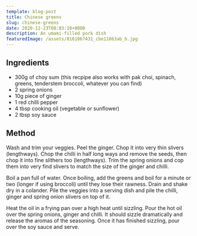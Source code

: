 ```yaml
---
template: blog-post
title: Chinese greens
slug: chinese-greens
date: 2020-12-23T08:03:10+0000
description: An umami-filled pork dish
featuredImage: /assets/8161867431_cbe11863ab_b.jpg
---
```


## Ingredients

* 300g of choy sum (this recpipe also works with pak choi, spinach, greens, tenderstem broccoli, whatever you can find)
* 2 spring onions
* 10g piece of ginger
* 1 red chilli pepper
* 4 tbsp cooking oil (vegetable or sunflower)
* 2 tbsp soy sauce

## Method

Wash and trim your veggies. Peel the ginger. Chop it into very thin slivers (lengthways). Chop the chilli in half long ways and remove the seeds, then chop it into fine slithers too (lengthways). Trim the spring onions and cop them into very find slivers to match the size of the ginger and chilli.

Boil a pan full of water. Once boiling, add the greens and boil for a minute or two (longer if using broccoli) until they lose their rawness. Drain and shake dry in a colander. Pile the veggies into a serving dish and pile the chilli, ginger and spring onion slivers on top of it.

Heat the oil in a frying pan over a high heat until sizzling. Pour the hot oil over the spring onions, ginger and chilli. It should sizzle dramatically and release the aromas of the seasoning.
Once it has finished sizzling, pour over the soy sauce and serve.
